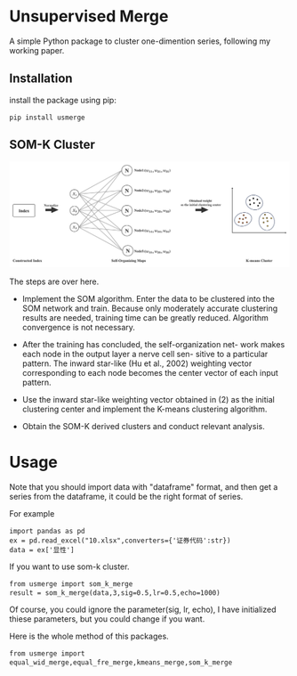 # Unsupervised Merge

A simple Python package to cluster one-dimention series, following my working paper.

## Installation

install the package using pip:

```
pip install usmerge
```

## SOM-K Cluster

![manmaid](som-k.png)

The steps are over here.

- Implement the SOM algorithm. Enter the data to be clustered into the SOM network and train. Because only moderately accurate clustering results are needed, training time can be greatly reduced. Algorithm convergence is not necessary.

- After the training has concluded, the self-organization net- work makes each node in the output layer a nerve cell sen- sitive to a particular pattern. The inward star-like (Hu et al., 2002) weighting vector corresponding to each node becomes the center vector of each input pattern.

- Use the inward star-like weighting vector obtained in (2) as the initial clustering center and implement the K-means clustering algorithm.

- Obtain the SOM-K derived clusters and conduct relevant analysis.

# Usage
Note that you should import data with "dataframe" format, and then get a series from the dataframe, it could be the right format of series.

For example
```
import pandas as pd
ex = pd.read_excel("10.xlsx",converters={'证券代码':str})
data = ex['显性']
```

If you want to use som-k cluster.

```
from usmerge import som_k_merge
result = som_k_merge(data,3,sig=0.5,lr=0.5,echo=1000)
```

Of course, you could ignore the parameter(sig, lr, echo), I have initialized thiese parameters, but you could change if you want.

Here is the whole method of this packages.
```
from usmerge import equal_wid_merge,equal_fre_merge,kmeans_merge,som_k_merge
```





